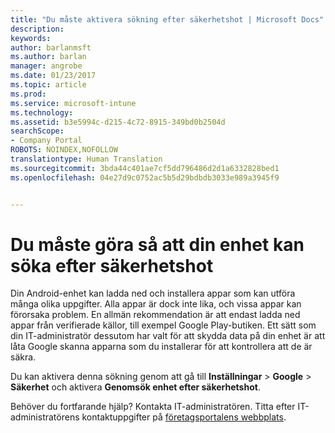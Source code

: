 ```yaml
---
title: "Du måste aktivera sökning efter säkerhetshot | Microsoft Docs"
description: 
keywords: 
author: barlanmsft
ms.author: barlan
manager: angrobe
ms.date: 01/23/2017
ms.topic: article
ms.prod: 
ms.service: microsoft-intune
ms.technology: 
ms.assetid: b3e5994c-d215-4c72-8915-349bd0b2504d
searchScope:
- Company Portal
ROBOTS: NOINDEX,NOFOLLOW
translationtype: Human Translation
ms.sourcegitcommit: 3bda44c401ae7cf5dd796486d2d1a6332828bed1
ms.openlocfilehash: 04e27d9c0752ac5b5d29bdbdb3033e989a3945f9


---
```


# <a name="you-need-to-make-your-device-able-to-scan-for-security-threats"></a>Du måste göra så att din enhet kan söka efter säkerhetshot

Din Android-enhet kan ladda ned och installera appar som kan utföra många olika uppgifter. Alla appar är dock inte lika, och vissa appar kan förorsaka problem. En allmän rekommendation är att endast ladda ned appar från verifierade källor, till exempel Google Play-butiken. Ett sätt som din IT-administratör dessutom har valt för att skydda data på din enhet är att låta Google skanna apparna som du installerar för att kontrollera att de är säkra.

Du kan aktivera denna sökning genom att gå till **Inställningar** > **Google** > **Säkerhet** och aktivera **Genomsök enhet efter säkerhetshot**.

Behöver du fortfarande hjälp? Kontakta IT-administratören. Titta efter IT-administratörens kontaktuppgifter på [företagsportalens webbplats](http://portal.manage.microsoft.com).



<!--HONumber=Jan17_HO4-->


